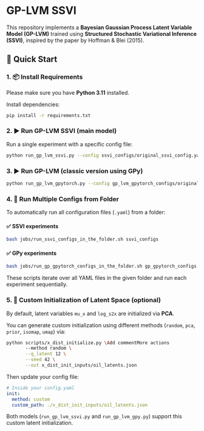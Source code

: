 # GP-LVM SSVI

This repository implements a **Bayesian Gaussian Process Latent Variable Model (GP-LVM)** trained using **Structured Stochastic Variational Inference (SSVI)**, inspired by the paper by Hoffman & Blei (2015).


## 🚀 Quick Start

### 1. 📦 Install Requirements

Please make sure you have **Python 3.11** installed.

Install dependencies:

```bash
pip install -r requirements.txt
```


### 2. ▶️ Run GP-LVM SSVI (main model)

Run a single experiment with a specific config file:

```bash
python run_gp_lvm_ssvi.py --config ssvi_configs/original_ssvi_config.yaml
```


### 3. ▶️ Run GP-LVM (classic version using GPy)

```bash
python run_gp_lvm_gpytorch.py --config gp_lvm_gpytorch_configs/original_gp_gpytorch_config.yaml
```


### 4. 🔁 Run Multiple Configs from Folder

To automatically run all configuration files (`.yaml`) from a folder:

#### ✅ SSVI experiments

```bash
bash jobs/run_ssvi_configs_in_the_folder.sh ssvi_configs
```

#### ✅ GPy experiments

```bash
bash jobs/run_gp_gpytorch_configs_in_the_folder.sh gp_gpytorch_configs
```

These scripts iterate over all YAML files in the given folder and run each experiment sequentially.


### 5. 🔧 Custom Initialization of Latent Space (optional)

By default, latent variables `mu_x` and `log_s2x` are initialized via **PCA**.

You can generate custom initialization using different methods (`random`, `pca`, `prior`, `isomap`, `umap`) via:

```bash
python scripts/x_dist_initialize.py \Add commentMore actions
       --method random \
       --q_latent 12 \
       --seed 42 \
       --out x_dist_init_inputs/oil_latents.json
```

Then update your config file:

```yaml
# Inside your config.yaml
init:
  method: custom
  custom_path: ./x_dist_init_inputs/oil_latents.json
```

Both models (`run_gp_lvm_ssvi.py` and `run_gp_lvm_gpy.py`) support this custom latent initialization.

